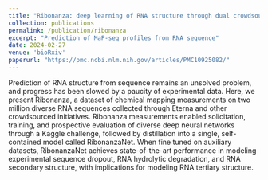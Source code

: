 ```yaml
---
title: "Ribonanza: deep learning of RNA structure through dual crowdsourcing"
collection: publications
permalink: /publication/ribonanza
excerpt: "Prediction of MaP-seq profiles from RNA sequence"
date: 2024-02-27
venue: 'bioRxiv'
paperurl: "https://pmc.ncbi.nlm.nih.gov/articles/PMC10925082/"
---
```


Prediction of RNA structure from sequence remains an unsolved problem, and progress has been slowed by a paucity of experimental data. Here, we present Ribonanza, a dataset of chemical mapping measurements on two million diverse RNA sequences collected through Eterna and other crowdsourced initiatives. Ribonanza measurements enabled solicitation, training, and prospective evaluation of diverse deep neural networks through a Kaggle challenge, followed by distillation into a single, self-contained model called RibonanzaNet. When fine tuned on auxiliary datasets, RibonanzaNet achieves state-of-the-art performance in modeling experimental sequence dropout, RNA hydrolytic degradation, and RNA secondary structure, with implications for modeling RNA tertiary structure.
